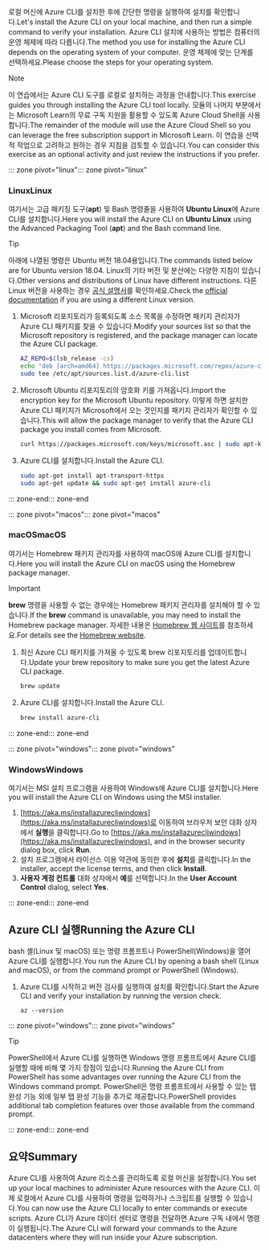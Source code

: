 <span data-ttu-id="850d4-101">로컬 머신에 Azure CLI를 설치한 후에 간단한 명령을 실행하여 설치를 확인합니다.</span><span class="sxs-lookup"><span data-stu-id="850d4-101">Let's install the Azure CLI on your local machine, and then run a simple command to verify your installation.</span></span> <span data-ttu-id="850d4-102">Azure CLI 설치에 사용하는 방법은 컴퓨터의 운영 체제에 따라 다릅니다.</span><span class="sxs-lookup"><span data-stu-id="850d4-102">The method you use for installing the Azure CLI depends on the operating system of your computer.</span></span> <span data-ttu-id="850d4-103">운영 체제에 맞는 단계를 선택하세요.</span><span class="sxs-lookup"><span data-stu-id="850d4-103">Please choose the steps for your operating system.</span></span>

> [!NOTE]
> <span data-ttu-id="850d4-104">이 연습에서는 Azure CLI 도구를 로컬로 설치하는 과정을 안내합니다.</span><span class="sxs-lookup"><span data-stu-id="850d4-104">This exercise guides you through installing the Azure CLI tool locally.</span></span> <span data-ttu-id="850d4-105">모듈의 나머지 부분에서는 Microsoft Learn의 무료 구독 지원을 활용할 수 있도록 Azure Cloud Shell을 사용합니다.</span><span class="sxs-lookup"><span data-stu-id="850d4-105">The remainder of the module will use the Azure Cloud Shell so you can leverage the free subscription support in Microsoft Learn.</span></span> <span data-ttu-id="850d4-106">이 연습을 선택적 작업으로 고려하고 원하는 경우 지침을 검토할 수 있습니다.</span><span class="sxs-lookup"><span data-stu-id="850d4-106">You can consider this exercise as an optional activity and just review the instructions if you prefer.</span></span>

<span data-ttu-id="850d4-107">::: zone pivot="linux"</span><span class="sxs-lookup"><span data-stu-id="850d4-107">::: zone pivot="linux"</span></span>

### <a name="linux"></a><span data-ttu-id="850d4-108">Linux</span><span class="sxs-lookup"><span data-stu-id="850d4-108">Linux</span></span>

<span data-ttu-id="850d4-109">여기서는 고급 패키징 도구(**apt**) 및 Bash 명령줄을 사용하여 **Ubuntu Linux**에 Azure CLI를 설치합니다.</span><span class="sxs-lookup"><span data-stu-id="850d4-109">Here you will install the Azure CLI on **Ubuntu Linux** using the Advanced Packaging Tool (**apt**) and the Bash command line.</span></span>

> [!TIP]
> <span data-ttu-id="850d4-110">아래에 나열된 명령은 Ubuntu 버전 18.04용입니다.</span><span class="sxs-lookup"><span data-stu-id="850d4-110">The commands listed below are for Ubuntu version 18.04.</span></span> <span data-ttu-id="850d4-111">Linux의 기타 버전 및 분산에는 다양한 지침이 있습니다.</span><span class="sxs-lookup"><span data-stu-id="850d4-111">Other versions and distributions of Linux have different instructions.</span></span> <span data-ttu-id="850d4-112">다른 Linux 버전을 사용하는 경우 [공식 설명서](https://docs.microsoft.com/cli/azure/install-azure-cli)를 확인하세요.</span><span class="sxs-lookup"><span data-stu-id="850d4-112">Check the [official documentation](https://docs.microsoft.com/cli/azure/install-azure-cli) if you are using a different Linux version.</span></span>

1. <span data-ttu-id="850d4-113">Microsoft 리포지토리가 등록되도록 소스 목록을 수정하면 패키지 관리자가 Azure CLI 패키지를 찾을 수 있습니다.</span><span class="sxs-lookup"><span data-stu-id="850d4-113">Modify your sources list so that the Microsoft repository is registered, and the package manager can locate the Azure CLI package.</span></span>

    ```bash
    AZ_REPO=$(lsb_release -cs)
    echo "deb [arch=amd64] https://packages.microsoft.com/repos/azure-cli/ $AZ_REPO main" | \
    sudo tee /etc/apt/sources.list.d/azure-cli.list
    ```

1. <span data-ttu-id="850d4-114">Microsoft Ubuntu 리포지토리의 암호화 키를 가져옵니다.</span><span class="sxs-lookup"><span data-stu-id="850d4-114">Import the encryption key for the Microsoft Ubuntu repository.</span></span> <span data-ttu-id="850d4-115">이렇게 하면 설치한 Azure CLI 패키지가 Microsoft에서 오는 것인지를 패키지 관리자가 확인할 수 있습니다.</span><span class="sxs-lookup"><span data-stu-id="850d4-115">This will allow the package manager to verify that the Azure CLI package you install comes from Microsoft.</span></span>

    ```bash
    curl https://packages.microsoft.com/keys/microsoft.asc | sudo apt-key add -
    ```

1. <span data-ttu-id="850d4-116">Azure CLI를 설치합니다.</span><span class="sxs-lookup"><span data-stu-id="850d4-116">Install the Azure CLI.</span></span>

    ```bash
    sudo apt-get install apt-transport-https
    sudo apt-get update && sudo apt-get install azure-cli
    ```

<span data-ttu-id="850d4-117">::: zone-end</span><span class="sxs-lookup"><span data-stu-id="850d4-117">::: zone-end</span></span>

<span data-ttu-id="850d4-118">::: zone pivot="macos"</span><span class="sxs-lookup"><span data-stu-id="850d4-118">::: zone pivot="macos"</span></span>

### <a name="macos"></a><span data-ttu-id="850d4-119">macOS</span><span class="sxs-lookup"><span data-stu-id="850d4-119">macOS</span></span>

<span data-ttu-id="850d4-120">여기서는 Homebrew 패키지 관리자를 사용하여 macOS에 Azure CLI를 설치합니다.</span><span class="sxs-lookup"><span data-stu-id="850d4-120">Here you will install the Azure CLI on macOS using the Homebrew package manager.</span></span>

> [!IMPORTANT]
> <span data-ttu-id="850d4-121">**brew** 명령을 사용할 수 없는 경우에는 Homebrew 패키지 관리자를 설치해야 할 수 있습니다.</span><span class="sxs-lookup"><span data-stu-id="850d4-121">If the **brew** command is unavailable, you may need to install the Homebrew package manager.</span></span> <span data-ttu-id="850d4-122">자세한 내용은 [Homebrew 웹 사이트](https://brew.sh/)를 참조하세요.</span><span class="sxs-lookup"><span data-stu-id="850d4-122">For details see the [Homebrew website](https://brew.sh/).</span></span>

1. <span data-ttu-id="850d4-123">최신 Azure CLI 패키지를 가져올 수 있도록 brew 리포지토리를 업데이트합니다.</span><span class="sxs-lookup"><span data-stu-id="850d4-123">Update your brew repository to make sure you get the latest Azure CLI package.</span></span>

    ```bash
    brew update
    ```

1. <span data-ttu-id="850d4-124">Azure CLI를 설치합니다.</span><span class="sxs-lookup"><span data-stu-id="850d4-124">Install the Azure CLI.</span></span>

    ```bash
    brew install azure-cli
    ```

<span data-ttu-id="850d4-125">::: zone-end</span><span class="sxs-lookup"><span data-stu-id="850d4-125">::: zone-end</span></span>

<span data-ttu-id="850d4-126">::: zone pivot="windows"</span><span class="sxs-lookup"><span data-stu-id="850d4-126">::: zone pivot="windows"</span></span>

### <a name="windows"></a><span data-ttu-id="850d4-127">Windows</span><span class="sxs-lookup"><span data-stu-id="850d4-127">Windows</span></span>

<span data-ttu-id="850d4-128">여기서는 MSI 설치 프로그램을 사용하여 Windows에 Azure CLI를 설치합니다.</span><span class="sxs-lookup"><span data-stu-id="850d4-128">Here you will install the Azure CLI on Windows using the MSI installer.</span></span>

1. <span data-ttu-id="850d4-129">[https://aka.ms/installazurecliwindows](https://aka.ms/installazurecliwindows)로 이동하여 브라우저 보안 대화 상자에서 **실행**을 클릭합니다.</span><span class="sxs-lookup"><span data-stu-id="850d4-129">Go to [https://aka.ms/installazurecliwindows](https://aka.ms/installazurecliwindows), and in the browser security dialog box, click **Run**.</span></span>
1. <span data-ttu-id="850d4-130">설치 프로그램에서 라이선스 이용 약관에 동의한 후에 **설치**를 클릭합니다.</span><span class="sxs-lookup"><span data-stu-id="850d4-130">In the installer, accept the license terms, and then click **Install**.</span></span>
1. <span data-ttu-id="850d4-131">**사용자 계정 컨트롤** 대화 상자에서 **예**를 선택합니다.</span><span class="sxs-lookup"><span data-stu-id="850d4-131">In the **User Account Control** dialog, select **Yes**.</span></span>

<span data-ttu-id="850d4-132">::: zone-end</span><span class="sxs-lookup"><span data-stu-id="850d4-132">::: zone-end</span></span>

## <a name="running-the-azure-cli"></a><span data-ttu-id="850d4-133">Azure CLI 실행</span><span class="sxs-lookup"><span data-stu-id="850d4-133">Running the Azure CLI</span></span>

<span data-ttu-id="850d4-134">bash 셸(Linux 및 macOS) 또는 명령 프롬프트나 PowerShell(Windows)을 열어 Azure CLI를 실행합니다.</span><span class="sxs-lookup"><span data-stu-id="850d4-134">You run the Azure CLI by opening a bash shell (Linux and macOS), or from the command prompt or PowerShell (Windows).</span></span>

1. <span data-ttu-id="850d4-135">Azure CLI를 시작하고 버전 검사를 실행하여 설치를 확인합니다.</span><span class="sxs-lookup"><span data-stu-id="850d4-135">Start the Azure CLI and verify your installation by running the version check.</span></span>

    ```azurecli
    az --version
    ```

<span data-ttu-id="850d4-136">::: zone pivot="windows"</span><span class="sxs-lookup"><span data-stu-id="850d4-136">::: zone pivot="windows"</span></span>

> [!TIP]
> <span data-ttu-id="850d4-137">PowerShell에서 Azure CLI를 실행하면 Windows 명령 프롬프트에서 Azure CLI를 실행할 때에 비해 몇 가지 장점이 있습니다.</span><span class="sxs-lookup"><span data-stu-id="850d4-137">Running the Azure CLI from PowerShell has some advantages over running the Azure CLI from the Windows command prompt.</span></span> <span data-ttu-id="850d4-138">PowerShell은 명령 프롬프트에서 사용할 수 있는 탭 완성 기능 외에 일부 탭 완성 기능을 추가로 제공합니다.</span><span class="sxs-lookup"><span data-stu-id="850d4-138">PowerShell provides additional tab completion features over those available from the command prompt.</span></span> 

<span data-ttu-id="850d4-139">::: zone-end</span><span class="sxs-lookup"><span data-stu-id="850d4-139">::: zone-end</span></span>

## <a name="summary"></a><span data-ttu-id="850d4-140">요약</span><span class="sxs-lookup"><span data-stu-id="850d4-140">Summary</span></span>

<span data-ttu-id="850d4-141">Azure CLI를 사용하여 Azure 리소스를 관리하도록 로컬 머신을 설정합니다.</span><span class="sxs-lookup"><span data-stu-id="850d4-141">You set up your local machines to administer Azure resources with the Azure CLI.</span></span> <span data-ttu-id="850d4-142">이제 로컬에서 Azure CLI를 사용하여 명령을 입력하거나 스크립트를 실행할 수 있습니다.</span><span class="sxs-lookup"><span data-stu-id="850d4-142">You can now use the Azure CLI locally to enter commands or execute scripts.</span></span> <span data-ttu-id="850d4-143">Azure CLI가 Azure 데이터 센터로 명령을 전달하면 Azure 구독 내에서 명령이 실행됩니다.</span><span class="sxs-lookup"><span data-stu-id="850d4-143">The Azure CLI will forward your commands to the Azure datacenters where they will run inside your Azure subscription.</span></span>